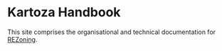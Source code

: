 # Kartoza Handbook

This site comprises the organisational and technical documentation for [REZoning](https://https://rezoning.energydata.info/).

